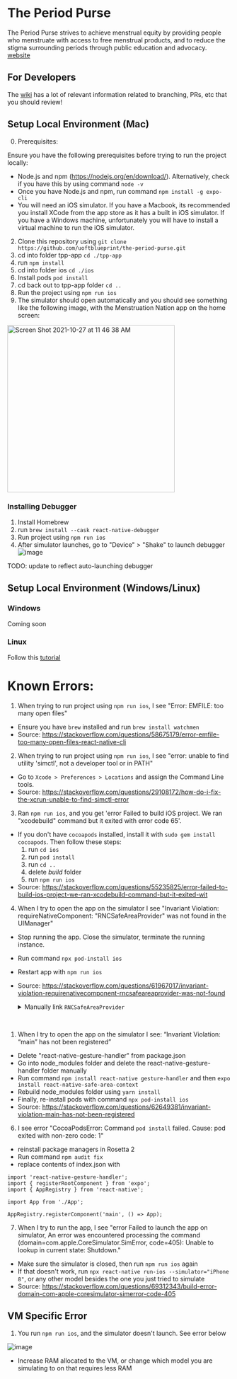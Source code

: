 # The Period Purse

The Period Purse strives to achieve menstrual equity by providing people who menstruate with access to free menstrual products, and to reduce the stigma surrounding periods through public education and advocacy. [website](https://www.theperiodpurse.com/)

## For Developers

The [wiki](https://github.com/uoftblueprint/the-period-purse/wiki) has a lot of relevant information related to branching, PRs, etc that you should review!

## Setup Local Environment (Mac)

0. Prerequisites:

  Ensure you have the following prerequisites before trying to run the project locally:
  - Node.js and npm (https://nodejs.org/en/download/). Alternatively, check if you have this by using command ```node -v```
  - Once you have Node.js and npm, run command ```npm install -g expo-cli```
  - You will need an iOS simulator. If you have a Macbook, its recommended you install XCode from the app store as it has a built in iOS simulator. If you have a Windows machine, unfortunately you will have to install a virtual machine to run the iOS simulator.

2. Clone this repository using ```git clone https://github.com/uoftblueprint/the-period-purse.git```
3. cd into folder tpp-app ```cd ./tpp-app```
4. run ```npm install```
5. cd into folder ios ```cd ./ios```
6. Install pods ```pod install```
7. cd back out to tpp-app folder ```cd ..```
8. Run the project using ```npm run ios```
9. The simulator should open automatically and you should see something like the following image, with the Menstruation Nation app on the home screen:

<img width="378" alt="Screen Shot 2021-10-27 at 11 46 38 AM" src="https://user-images.githubusercontent.com/35851484/139100763-95605bfc-a224-401b-9f17-b3a5e0a3f3fb.png">

### Installing Debugger
1. Install Homebrew 
2. run ```brew install --cask react-native-debugger```
3. Run project using ```npm run ios```
4. After simulator launches, go to "Device" > "Shake" to launch debugger
![image](https://user-images.githubusercontent.com/22108651/150660743-7a188d88-300d-4a12-8cfb-ef2712d0e506.png)


TODO: update to reflect auto-launching debugger

## Setup Local Environment (Windows/Linux)

### Windows
Coming soon

### Linux
Follow this [tutorial](https://www.youtube.com/watch?v=c30RLycIpVY)

# Known Errors:
1. When trying to run project using ```npm run ios```, I see "Error: EMFILE: too many open files"
 - Ensure you have ```brew``` installed and run ```brew install watchmen```
 - Source: https://stackoverflow.com/questions/58675179/error-emfile-too-many-open-files-react-native-cli

2. When trying to run project using ```npm run ios```, I see "error: unable to find utility 'simctl', not a developer tool or in PATH"
 - Go to ```Xcode > Preferences > Locations``` and assign the Command Line tools.
 - Source: https://stackoverflow.com/questions/29108172/how-do-i-fix-the-xcrun-unable-to-find-simctl-error

3. Ran ```npm run ios```, and you get 'error Failed to build iOS project. We ran "xcodebuild" command but it exited with error code 65'.
- If you don't have ```cocoapods``` installed, install it with ```sudo gem install cocoapods```. Then follow these steps:
  1. run ```cd ios```
  2. run ```pod install```
  3. run ```cd ..```
  4. delete _build_ folder
  5. run ```npm run ios```
- Source: https://stackoverflow.com/questions/55235825/error-failed-to-build-ios-project-we-ran-xcodebuild-command-but-it-exited-wit

4. When I try to open the app on the simulator I see "Invariant Violation: requireNativeComponent: "RNCSafeAreaProvider" was not found in the UIManager"
- Stop running the app. Close the simulator, terminate the running instance.
- Run command ```npx pod-install ios```
- Restart app with ```npm run ios```
- Source: https://stackoverflow.com/questions/61967017/invariant-violation-requirenativecomponent-rncsafeareaprovider-was-not-found

  <details>
  <summary>Manually link <code>RNCSafeAreaProvider</code></summary>
  <ul>
  <li>If it&#39;s still not working, double check the output from <code>npx pod-install ios</code>. Specifically look for this line: &quot;Auto-linking React Native modules for target `tppapp`: RNGestureHandler, RNReanimated, and RNScreens&quot;.</li>
  <li>If RNCSafeAreaProvider is not included in that list, it means that we will have to manually link it. In your Podfile in <code>/ios</code>, add the following line to Line 12, under <code>use_react_native!</code>:<pre><code class="lang-ruby">pod <span class="hljs-string">'react-native-safe-area-context'</span>, :<span class="hljs-function"><span class="hljs-params">path</span> =&gt;</span> <span class="hljs-string">'../node_modules/react-native-safe-area-context'</span>
  </code></pre>
  </li>
  <li>Reinstall your pods with <code>npx pod-install ios</code> from the <code>tpp-app</code> directory.</li>
  <li>Restart the app with <code>npm run ios</code>. The error should be gone.</li>
  <li>Source: <a href="https://github.com/th3rdwave/react-native-safe-area-context#linking-in-react-native--060-1">https://github.com/th3rdwave/react-native-safe-area-context#linking-in-react-native--060-1</a></li>
  </ul>
  </details>

<br>

1. When I try to open the app on the simulator I see: “Invariant Violation: “main” has not been registered”
- Delete "react-native-gesture-handler" from package.json
- Go into node_modules folder and delete the react-native-gesture-handler folder manually
- Run command ```npm install react-native gesture-handler``` and then ```expo install react-native-safe-area-context```
- Rebuild node_modules folder using ```yarn install```
- Finally, re-install pods with command ```npx pod-install ios```
- Source: https://stackoverflow.com/questions/62649381/invariant-violation-main-has-not-been-registered

6. I see error "CocoaPodsError: Command `pod install` failed. Cause: pod exited with non-zero code: 1"
- reinstall package managers in Rosetta 2
- Run command ```npm audit fix```
- replace contents of index.json with
```
import 'react-native-gesture-handler';
import { registerRootComponent } from 'expo';
import { AppRegistry } from 'react-native';

import App from './App';

AppRegistry.registerComponent('main', () => App);
```

7. When I try to run the app, I see "error Failed to launch the app on simulator, An error was encountered processing the command (domain=com.apple.CoreSimulator.SimError, code=405): Unable to lookup in current state: Shutdown."
- Make sure the simulator is closed, then run ```npm run ios``` again
- If that doesn't work, run ```npx react-native run-ios --simulator="iPhone 8"```, or any other model besides the one you just tried to simulate
- Source: https://stackoverflow.com/questions/69312343/build-error-domain-com-apple-coresimulator-simerror-code-405

## VM Specific Error
1. You run ```npm run ios```, and the simulator doesn't launch. See error below

![image](https://user-images.githubusercontent.com/22108651/140632364-a3bdaf36-33d2-4d5c-9dce-4d2fd1ec1656.png)
- Increase RAM allocated to the VM, or change which model you are simulating to on that requires less RAM
